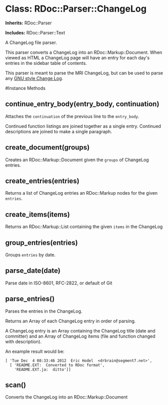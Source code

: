 # Class: RDoc::Parser::ChangeLog
**Inherits:** RDoc::Parser
    
**Includes:** RDoc::Parser::Text
  

A ChangeLog file parser.

This parser converts a ChangeLog into an RDoc::Markup::Document.  When viewed
as HTML a ChangeLog page will have an entry for each day's entries in the
sidebar table of contents.

This parser is meant to parse the MRI ChangeLog, but can be used to parse any
[GNU style Change
Log](http://www.gnu.org/prep/standards/html_node/Style-of-Change-Logs.html).



#Instance Methods
## continue_entry_body(entry_body, continuation) [](#method-i-continue_entry_body)
Attaches the `continuation` of the previous line to the `entry_body`.

Continued function listings are joined together as a single entry. Continued
descriptions are joined to make a single paragraph.

## create_document(groups) [](#method-i-create_document)
Creates an RDoc::Markup::Document given the `groups` of ChangeLog entries.

## create_entries(entries) [](#method-i-create_entries)
Returns a list of ChangeLog entries an RDoc::Markup nodes for the given
`entries`.

## create_items(items) [](#method-i-create_items)
Returns an RDoc::Markup::List containing the given `items` in the ChangeLog

## group_entries(entries) [](#method-i-group_entries)
Groups `entries` by date.

## parse_date(date) [](#method-i-parse_date)
Parse date in ISO-8601, RFC-2822, or default of Git

## parse_entries() [](#method-i-parse_entries)
Parses the entries in the ChangeLog.

Returns an Array of each ChangeLog entry in order of parsing.

A ChangeLog entry is an Array containing the ChangeLog title (date and
committer) and an Array of ChangeLog items (file and function changed with
description).

An example result would be:

    [ 'Tue Dec  4 08:33:46 2012  Eric Hodel  <drbrain@segment7.net>',
      [ 'README.EXT:  Converted to RDoc format',
        'README.EXT.ja:  ditto']]

## scan() [](#method-i-scan)
Converts the ChangeLog into an RDoc::Markup::Document

